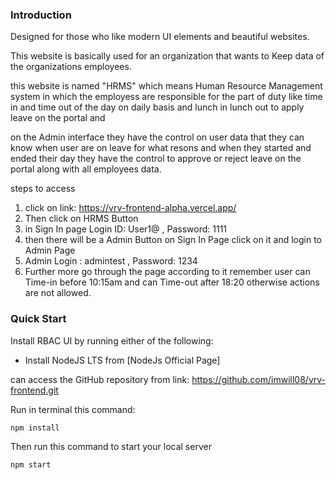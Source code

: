  ### Introduction

Designed for those who like modern UI elements and beautiful websites. 

This website is basically used for an organization that wants to Keep data of the organizations employees.

this website is named "HRMS" which means Human Resource Management system in which the employess are responsible for the part of duty like time in and time out of the day on daily basis and lunch in lunch out  to apply leave on the portal and 

on the Admin interface they have the control on user data that they can know when user are on leave for what resons and when they started and ended their day they have the control to approve or reject leave on the portal along with all employees data.


steps to access 

1. click on link: https://vrv-frontend-alpha.vercel.app/
2. Then click on HRMS Button
3. in Sign In page Login ID: User1@    ,    Password: 1111
4. then there will be a Admin Button on Sign In Page click on it and login to Admin Page
5. Admin Login : admintest    ,   Password: 1234
6. Further more go through the page according to it remember user can Time-in before 10:15am and can Time-out after 18:20 otherwise actions are not allowed.


### Quick Start

Install RBAC UI by running either of the following:

- Install NodeJS LTS from [NodeJs Official Page]

can access the GitHub repository from link: https://github.com/imwill08/vrv-frontend.git

Run in terminal this command:

```bash
npm install
```

Then run this command to start your local server

```bash
npm start
```


